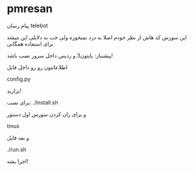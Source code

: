 # pmresan
پیام رسان telebot


این سورس کد هاش از نظر خودم اصلا به درد نمیخوره ولی خب به دلایلی اپن میشه برای استفاده همگانی

پیشنیاز: پایتون3 و ردیس داخل سرور نصب باشد!

اطلاعاتتون رو رو داخل فایل 

config.py

بزارید!

برای نصب: ./install.sh






و برای ران کردن سورس اول دستور




tmux

و بعد فایل 

./run.sh

اجرا بشه!

